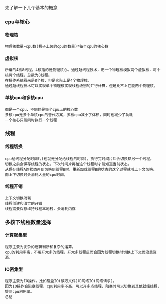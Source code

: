先了解一下几个基本的概念
### cpu与核心
#### 物理核
    物理核数量=cpu数(机子上装的cpu的数量)*每个cpu的核心数
#### 虚拟核
    所谓的4核8线程，4核指的是物理核心。通过超线程技术，用一个物理核模拟两个虚拟核，每个核两个线程，总数为8线程。
    在操作系统看来是8个核，但是实际上是4个物理核。
    通过超线程技术可以实现单个物理核实现线程级别的并行计算，但是比不上性能两个物理核。
#### 单核cpu和多核cpu
    都是一个cpu，不同的是每个cpu上的核心数
    多核cpu是多个单核cpu的替代方案，多核cpu减小了体积，同时也减少了功耗
    一个核心只能同时执行一个线程

### 线程
#### 线程切换
    cpu给线程分配时间片(也就是分配给线程的时间)，执行完时间片后会切换都另一个线程。
    切换之前会保存线程的状态，下次时间片再给这个线程时才能知道当前状态。
    从保存线程A的状态再到切换到线程B时，重新加载线程B的状态的这个过程就叫上下文切换。
    而上下切换时会消耗大量的cpu时间。
#### 线程开销
    上下文切换消耗
    线程创建和消亡的开销
    线程需要保存维持线程本地栈，会消耗内存

### 多核下线程数量选择
#### 计算密集型
    程序主要为复杂的逻辑判断和复杂的运算。
    cpu的利用率高，不用开太多的线程，开太多线程反而会因为线程切换时切换上下文而浪费资源。
#### IO密集型
    程序主要为IO操作，比如磁盘IO(读取文件)和网络IO(网络请求)。
    因为IO操作会阻塞线程，cpu利用率不高，可以开多点线程，阻塞时可以切换到其他就绪线程，提高cpu利用率。
    总结
